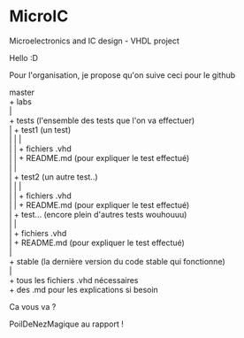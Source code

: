 # MicroIC
Microelectronics and IC design - VHDL project

Hello :D

Pour l'organisation, je propose qu'on suive ceci pour le github

master <br>
  \+ labs <br>
  |<br>
  \+ tests (l'ensemble des tests que l'on va effectuer)<br>
  |   \+ test1 (un test)<br>
  |   |   |<br>
  |   |   \+ fichiers .vhd<br>
  |   |   \+ README.md (pour expliquer le test effectué)<br>
  |   |<br>
  |   \+ test2 (un autre test..)<br>
  |   |   |<br>
  |   |   \+ fichiers .vhd<br>
  |   |   \+ README.md (pour expliquer le test effectué)<br>
  |   \+ test... (encore plein d'autres tests wouhouuu)<br>
  |       |<br>
  |       \+ fichiers .vhd<br>
  |       \+ README.md (pour expliquer le test effectué)<br>
  |<br>
  \+ stable (la dernière version du code stable qui fonctionne)<br>
      |<br>
      \+ tous les fichiers .vhd nécessaires<br>
      \+ des .md pour les explications si besoin<br>
 
  Ca vous va ?
  
  PoilDeNezMagique au rapport ! 
